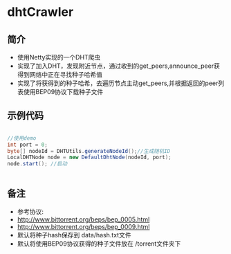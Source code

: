 # dhtCrawler

## 简介
* 使用Netty实现的一个DHT爬虫
* 实现了加入DHT，发现附近节点，通过收到的get_peers,announce_peer获得到网络中正在寻找种子哈希值
* 实现了将获得到的种子哈希，去遍历节点主动get_peers,并根据返回的peer列表使用BEP09协议下载种子文件

## 示例代码

```java

//使用demo
int port = 0;
byte[] nodeId = DHTUtils.generateNodeId();//生成随机ID
LocalDHTNode node = new DefaultDhtNode(nodeId, port);
node.start(); //启动
			
```

## 备注

* 参考协议: 
* http://www.bittorrent.org/beps/bep_0005.html
* http://www.bittorrent.org/beps/bep_0009.html
* 默认将种子hash保存到 data/hash.txt文件
* 默认将使用BEP09协议获得的种子文件放在 /torrent文件夹下

